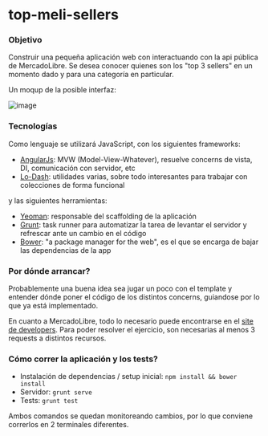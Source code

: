 top-meli-sellers
================

### Objetivo

Construir una pequeña aplicación web con interactuando con la api pública de MercadoLibre. Se desea conocer quienes son los "top 3 sellers" en un momento dado y para una categoría en particular.

Un moqup de la posible interfaz:

![image](https://cloud.githubusercontent.com/assets/1585835/3677013/a0d20f20-128d-11e4-82dc-f75e7d4ffa8a.png)

### Tecnologías

Como lenguaje se utilizará JavaScript, con los siguientes frameworks:

- [AngularJs](https://angularjs.org/): MVW (Model-View-Whatever), resuelve concerns de vista, DI, comunicación con servidor, etc
- [Lo-Dash](http://lodash.com/): utilidades varias, sobre todo interesantes para trabajar con colecciones de forma funcional
 
y las siguientes herramientas:

- [Yeoman](http://yeoman.io/): responsable del scaffolding de la aplicación
- [Grunt](http://gruntjs.com/): task runner para automatizar la tarea de levantar el servidor y refrescar ante un cambio en el código
- [Bower](http://bower.io/): "a package manager for the web", es el que se encarga de bajar las dependencias de la app

### Por dónde arrancar?

Probablemente una buena idea sea jugar un poco con el template y entender dónde poner el código de los distintos concerns, guiandose por lo que ya está implementado.

En cuanto a MercadoLibre, todo lo necesario puede encontrarse en el [site de developers](http://developers.mercadolibre.com/). Para poder resolver el ejercicio, son necesarias al menos 3 requests a distintos recursos.

### Cómo correr la aplicación y los tests?

- Instalación de dependencias / setup inicial: `npm install && bower install`
- Servidor: `grunt serve`
- Tests: `grunt test`

Ambos comandos se quedan monitoreando cambios, por lo que conviene correrlos en 2 terminales diferentes.

